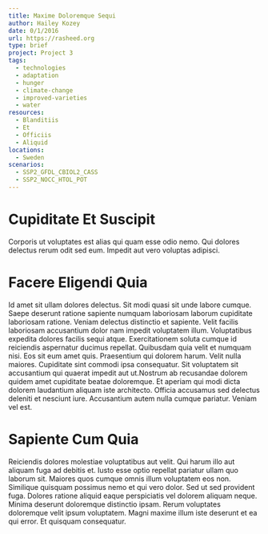```yaml
---
title: Maxime Doloremque Sequi
author: Hailey Kozey
date: 0/1/2016
url: https://rasheed.org
type: brief
project: Project 3
tags:
  - technologies
  - adaptation
  - hunger
  - climate-change
  - improved-varieties
  - water
resources:
  - Blanditiis
  - Et
  - Officiis
  - Aliquid
locations:
  - Sweden
scenarios:
  - SSP2_GFDL_CBIOL2_CASS
  - SSP2_NOCC_HTOL_POT
---
```


# Cupiditate Et Suscipit
Corporis ut voluptates est alias qui quam esse odio nemo. Qui dolores delectus rerum odit sed eum. Impedit aut vero voluptas adipisci.

# Facere Eligendi Quia
Id amet sit ullam dolores delectus. Sit modi quasi sit unde labore cumque. Saepe deserunt ratione sapiente numquam laboriosam laborum cupiditate laboriosam ratione. Veniam delectus distinctio et sapiente. Velit facilis laboriosam accusantium dolor nam impedit voluptatem illum. Voluptatibus expedita dolores facilis sequi atque.
Exercitationem soluta cumque id reiciendis aspernatur ducimus repellat. Quibusdam quia velit et numquam nisi. Eos sit eum amet quis. Praesentium qui dolorem harum.
Velit nulla maiores. Cupiditate sint commodi ipsa consequatur. Sit voluptatem sit accusantium qui quaerat impedit aut ut.Nostrum ab recusandae dolorem quidem amet cupiditate beatae doloremque. Et aperiam qui modi dicta dolorem laudantium aliquam iste architecto. Officia accusamus sed delectus deleniti et nesciunt iure. Accusantium autem nulla cumque pariatur. Veniam vel est.

# Sapiente Cum Quia
Reiciendis dolores molestiae voluptatibus aut velit. Qui harum illo aut aliquam fuga ad debitis et. Iusto esse optio repellat pariatur ullam quo laborum sit.
Maiores quos cumque omnis illum voluptatem eos non. Similique quisquam possimus nemo et qui vero dolor. Sed ut sed provident fuga. Dolores ratione aliquid eaque perspiciatis vel dolorem aliquam neque.
Minima deserunt doloremque distinctio ipsam. Rerum voluptates doloremque velit ipsum voluptatem. Magni maxime illum iste deserunt et ea qui error. Et quisquam consequatur.
